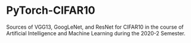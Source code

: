 # PyTorch-CIFAR10
Sources of VGG13, GoogLeNet, and ResNet for CIFAR10 in the course of Artificial Intelligence and Machine Learning during the 2020-2 Semester.
